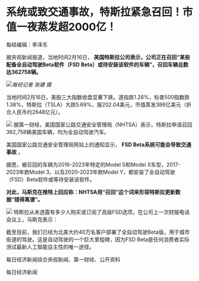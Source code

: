 # 系统或致交通事故，特斯拉紧急召回！市值一夜蒸发超2000亿！

每经编辑：李泽东

据央视新闻报道，当地时间2月16日， **美国特斯拉公司表示，公司正在召回“某些配备全自动驾驶Beta软件（FSD
Beta）或待安装该软件的车辆”，召回车辆总数达362758辆。**

![](https://inews.gtimg.com/newsapp_bt/0/15669874933/1000)_每经记者 张建 摄_

当地时间2月16日，美股三大指数收盘显著下跌。道指跌1.26%，标普500指数跌1.38%，特斯拉（TSLA）大跌5.69%，报202.04美元，市值蒸发386亿美元（折合人民币约2648亿元）。

![](https://inews.gtimg.com/newsapp_bt/0/15669874942/1000)
据第一财经，美国国家公路交通安全管理局（NHTSA）表示，特斯拉申请召回362,758辆美国车辆，均为全自动驾驶汽车。

美国国家公路交通安全管理局网站上的通知显示， **FSD Beta系统可能会导致交通事故** 。

据悉，被召回的车辆为2016-2023年特定的Model S和Model X车型，2017-2023年款Model 3，以及2020-2023年款Model
Y，都安装了全自动驾驶（FSD）Beta软件或等待安装该软件。

**对此，马斯克在推特上回应称：NHTSA用“召回”这个词来形容特斯拉更新数据“错得离谱”。**

![](https://inews.gtimg.com/newsapp_bt/0/15669874946/1000)
特斯拉从未透露有多少人购买或订阅了高级FSD选项。在公司上一次财报电话会议上，马斯克表示：

截至目前，我们已经为北美大约40万名客户部署了全自动驾驶Beta版，用于城市街道的驾驶。这是自动驾驶的一个巨大里程碑，因为FSD
Beta是任何消费者实际测试最新人工智能自主性的唯一途径。

每日经济新闻综合央视新闻、第一财经、公开资料

每日经济新闻

